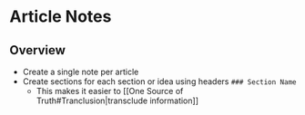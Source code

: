 # Article Notes

## Overview
- Create a single note per article
- Create sections for each section or idea using headers `### Section Name`
	- This makes it easier to [[One Source of Truth#Tranclusion|transclude information]]

